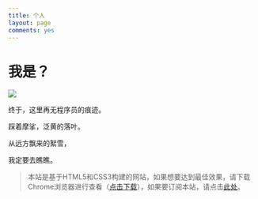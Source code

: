 ```yaml
---
title: 个人
layout: page
comments: yes
---
```


# 我是？

![](http://i1154.photobucket.com/albums/p531/luolinjia/blog%20images/snow_zps8811b81c.png)

终于，这里再无程序员的痕迹。

踩着摩挲，泛黄的落叶。

从远方飘来的絮雪，

我定要去瞧瞧。


> 本站是基于HTML5和CSS3构建的网站，如果想要达到最佳效果，请下载Chrome浏览器进行查看（[点击下载](https://www.google.com/intl/zh-CN/chrome/browser/?hl=zh-CN)），如果要订阅本站，请点击[此处](http://ideex.name/cn/atom.xml)。
